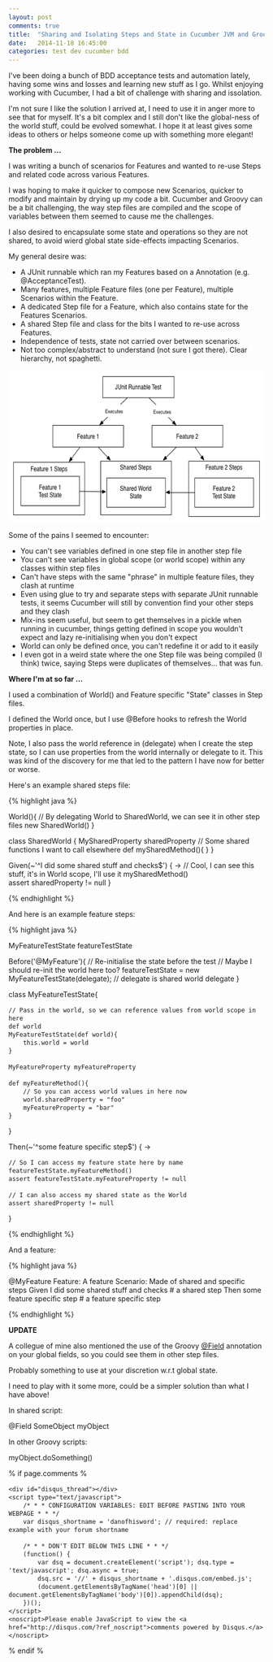 ```yaml
---
layout: post
comments: true
title:  "Sharing and Isolating Steps and State in Cucumber JVM and Groovy"
date:   2014-11-18 16:45:00
categories: test dev cucumber bdd
---
```


I've been doing a bunch of BDD acceptance tests and automation lately, having some wins and losses and learning new stuff as I go. 
Whilst enjoying working with Cucumber, I had a bit of challenge with sharing and issolation.

I'm not sure I like the solution I arrived at, I need to use it in anger more to see that for myself. 
It's a bit complex and I still don't like the global-ness of the world stuff, could be evolved somewhat. 
I hope it at least gives some ideas to others or helps someone come up with something more elegant!

<b>The problem ...</b>

I was writing a bunch of scenarios for Features and wanted to re-use Steps and related code across various Features.

I was hoping to make it quicker to compose new Scenarios, quicker to modify and maintain by drying up my code a bit.
Cucumber and Groovy can be a bit challenging, the way step files are compiled and the scope of variables between them seemed to cause me the challenges.

I also desired to encapsulate some state and operations so they are not shared, to avoid wierd global state side-effects impacting Scenarios. 

My general desire was:

<ul>
	<li>A JUnit runnable which ran my Features based on a Annotation (e.g. @AcceptanceTest).</li>
    <li>Many features, multiple Feature files (one per Feature), multiple Scenarios within the Feature.</li>
	<li>A dedicated Step file for a Feature, which also contains state for the Features Scenarios.</li>
	<li>A shared Step file and class for the bits I wanted to re-use across Features.</li>
	<li>Independence of tests, state not carried over between scenarios.</li>
	<li>Not too complex/abstract to understand (not sure I got there). Clear hierarchy, not spaghetti.</li>
</ul>

<img src="/images/CucumberSharing.gif" height="300px">

Some of the pains I seemed to encounter:

<ul>
	<li>You can't see variables defined in one step file in another step file</li>
	<li>You can't see variables in global scope (or world scope) within any classes within step files</li>
	<li>Can't have steps with the same "phrase" in multiple feature files, they clash at runtime</li>
	<li>Even using glue to try and separate steps with separate JUnit runnable tests, it seems Cucumber will still by convention find your other steps and they clash</li>
	<li>Mix-ins seem useful, but seem to get themselves in a pickle when running in cucumber, things getting defined in scope you wouldn't expect and lazy re-initialising when you don't expect</li>
	<li>World can only be defined once, you can't redefine it or add to it easily</li>
	<li>I even got in a weird state where the one Step file was being compiled (I think) twice, saying Steps were duplicates of themselves... that was fun.</li>
</ul>

<b>Where I'm at so far ... </b>

I used a combination of World() and Feature specific "State" classes in Step files.

I defined the World once, but I use @Before hooks to refresh the World properties in place.

Note, I also pass the world reference in (delegate) when I create the step state, so I can use properties from the world internally or delegate to it.
This was kind of the discovery for me that led to the pattern I have now for better or worse. 

Here's an example shared steps file:

{% highlight java %}

World(){
    // By delegating World to SharedWorld, we can see it in other step files
    new SharedWorld()
}
 
class SharedWorld {
    MySharedProperty sharedProperty
    // Some shared functions I want to call elsewhere
    def mySharedMethod(){
    }
}
 
Given(~'^I did some shared stuff and checks$') { ->
    // Cool, I can see this stuff, it's in World scope, I'll use it
    mySharedMethod()    
    assert sharedProperty != null
}

{% endhighlight %}

And here is an example feature steps:


{% highlight java %}

MyFeatureTestState featureTestState
 
Before('@MyFeature'){
    // Re-initialise the state before the test
    // Maybe I should re-init the world here too? 
    featureTestState = new MyFeatureTestState(delegate);  // delegate is shared world delegate
}
 
class MyFeatureTestState{
    
    // Pass in the world, so we can reference values from world scope in here
    def world
    MyFeatureTestState(def world){
        this.world = world
    }
 
    MyFeatureProperty myFeatureProperty
 
    def myFeatureMethod(){
        // So you can access world values in here now
        world.sharedProperty = "foo"
        myFeatureProperty = "bar"
    }
}
 
Then(~'^some feature specific step$') { ->
    
    // So I can access my feature state here by name
    featureTestState.myFeatureMethod()
    assert featureTestState.myFeatureProperty != null
 
    // I can also access my shared state as the World
    assert sharedProperty != null
}

{% endhighlight %}

And a feature: 

{% highlight java %}

@MyFeature
Feature: A feature
Scenario: Made of shared and specific steps
Given I did some shared stuff and checks     # a shared step
Then some feature specific step    # a feature specific step

{% endhighlight %}

<b>UPDATE</b>

A collegue of mine also mentioned the use of the Groovy [@Field][GroovyField] annotation on your global fields, so you could see them in other step files. 

Probably something to use at your discretion w.r.t global state.

I need to play with it some more, could be a simpler solution than what I have above!  

In shared script:

@Field
SomeObject myObject
 
In other Groovy scripts:

myObject.doSomething()

% if page.comments %

    <div id="disqus_thread"></div>
    <script type="text/javascript">
        /* * * CONFIGURATION VARIABLES: EDIT BEFORE PASTING INTO YOUR WEBPAGE * * */
        var disqus_shortname = 'danofhisword'; // required: replace example with your forum shortname

        /* * * DON'T EDIT BELOW THIS LINE * * */
        (function() {
            var dsq = document.createElement('script'); dsq.type = 'text/javascript'; dsq.async = true;
            dsq.src = '//' + disqus_shortname + '.disqus.com/embed.js';
            (document.getElementsByTagName('head')[0] || document.getElementsByTagName('body')[0]).appendChild(dsq);
        })();
    </script>
    <noscript>Please enable JavaScript to view the <a href="http://disqus.com/?ref_noscript">comments powered by Disqus.</a></noscript>
    
% endif %

[GroovyField]: http://groovy.codehaus.org/gapi/groovy/transform/Field.html

